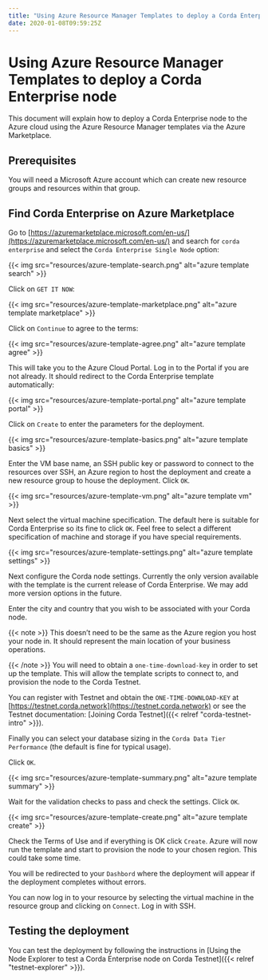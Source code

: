 ```yaml
---
title: "Using Azure Resource Manager Templates to deploy a Corda Enterprise node"
date: 2020-01-08T09:59:25Z
---
```



# Using Azure Resource Manager Templates to deploy a Corda Enterprise node
This document will explain how to deploy a Corda Enterprise node to the Azure cloud using the Azure Resource Manager templates via the Azure Marketplace.


## Prerequisites
You will need a Microsoft Azure account which can create new resource groups and resources within that group.


## Find Corda Enterprise on Azure Marketplace
Go to [https://azuremarketplace.microsoft.com/en-us/](https://azuremarketplace.microsoft.com/en-us/) and search for `corda enterprise` and select the `Corda Enterprise Single Node` option:

{{< img src="resources/azure-template-search.png" alt="azure template search" >}}

Click on `GET IT NOW`:

{{< img src="resources/azure-template-marketplace.png" alt="azure template marketplace" >}}

Click on `Continue` to agree  to the terms:

{{< img src="resources/azure-template-agree.png" alt="azure template agree" >}}

This will take you to the Azure Cloud Portal. Log in to the Portal if you are not already. It should redirect to the Corda Enterprise template automatically:

{{< img src="resources/azure-template-portal.png" alt="azure template portal" >}}

Click on `Create` to enter the parameters for the deployment.

{{< img src="resources/azure-template-basics.png" alt="azure template basics" >}}

Enter the VM base name, an SSH public key or password to connect to the resources over SSH, an Azure region to host the deployment and create a new resource group to house the deployment. Click `OK`.

{{< img src="resources/azure-template-vm.png" alt="azure template vm" >}}

Next select the virtual machine specification. The default here is suitable for Corda Enterprise so its fine to click `OK`. Feel free to select a different specification of machine and storage if you have special requirements.

{{< img src="resources/azure-template-settings.png" alt="azure template settings" >}}

Next configure the Corda node settings. Currently the only version available with the template is the current release of Corda Enterprise. We may add more version options in the future.

Enter the city and country that you wish to be associated with your Corda node.


{{< note >}}
This doesn’t need to be the same as the Azure region you host your node in. It should represent the main location of your business operations.


{{< /note >}}
You will need to obtain a `one-time-download-key` in order to set up the template. This will allow the template scripts to connect to, and provision the node to the Corda Testnet.

You can register with Testnet and obtain the `ONE-TIME-DOWNLOAD-KEY` at [https://testnet.corda.network](https://testnet.corda.network) or see the Testnet documentation: [Joining Corda Testnet]({{< relref "corda-testnet-intro" >}}).

Finally you can select your database sizing in the `Corda Data Tier Performance` (the default is fine for typical usage).

Click `OK`.

{{< img src="resources/azure-template-summary.png" alt="azure template summary" >}}

Wait for the validation checks to pass and check the settings. Click `OK`.

{{< img src="resources/azure-template-create.png" alt="azure template create" >}}

Check the Terms of Use and if everything is OK click `Create`. Azure will now run the template and start to provision the node to your chosen region. This could take some time.

You will be redirected to your `Dashbord` where the deployment will appear if the deployment completes without errors.

You can now log in to your resource by selecting the virtual machine in the resource group and clicking on `Connect`. Log in with SSH.


## Testing the deployment
You can test the deployment by following the instructions in [Using the Node Explorer to test a Corda Enterprise node on Corda Testnet]({{< relref "testnet-explorer" >}}).


